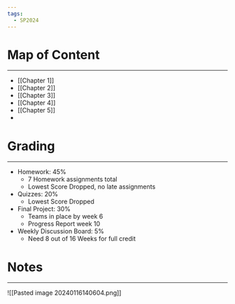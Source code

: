 ```yaml
---
tags:
  - SP2024
---
```

# Map of Content
---
- [[Chapter 1]]
- [[Chapter 2]]
- [[Chapter 3]]
- [[Chapter 4]]
- [[Chapter 5]]
- 
# Grading
---
- Homework: 45%
	- 7 Homework assignments total
	- Lowest Score Dropped, no late assignments
- Quizzes: 20%
	- Lowest Score Dropped
- Final Project: 30%
	- Teams in place by week 6
	- Progress Report week 10
- Weekly Discussion Board: 5%
	- Need 8 out of 16 Weeks for full credit 
# Notes
---
![[Pasted image 20240116140604.png]]

